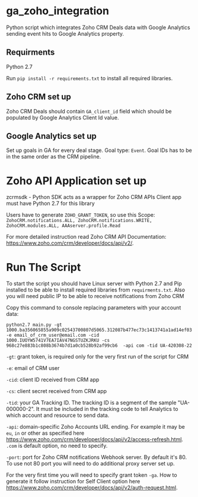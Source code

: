 # ga_zoho_integration
Python script which integrates Zoho CRM Deals data with Google Analytics 
sending event hits to Google Analytics property. 

## Requirments

Python 2.7

Run `pip install -r requirements.txt` to install all required libraries.

## Zoho CRM set up
Zoho CRM Deals should contain `GA_client_id` field which should be populated by Google Analytics Client Id value.

## Google Analytics set up

Set up goals in GA for every deal stage. Goal type: `Event`. Goal IDs has to be in the same order as the CRM pipeline.

# Zoho API Application set up

zcrmsdk - Python SDK acts as a wrapper for Zoho CRM APIs
Client app must have Python 2.7 for this library

Users have to generate `ZOHO_GRANT_TOKEN`, so use this Scope:
`ZohoCRM.notifications.ALL, ZohoCRM.notifications.WRITE, ZohoCRM.modules.ALL, AAAserver.profile.Read`

For more detailed instruction read Zoho CRM API Documentation: https://www.zoho.com/crm/developer/docs/api/v2/.

# Run The Script

To start the script you should have Linux server with Python 2.7 and Pip installed to be able to install 
required libraries from `requirments.txt`. Also you will need public IP to be able to receive notifications 
from Zoho CRM
 
 Copy this command to console replacing parameters with your account data:
 
`python2.7 main.py -gt 1000.ba356065855a909c02543700807d5065.312087b477ec73c1413741a1ad14ef03 
-e email_of_crm_user@email.com -cid 1000.IUOYW5741V7EA7IAV47NGSTUZKJRKU -cs 968c27e883b1c808b3674b7d1a0cb528b92af99cb6 
-api com -tid UA-420308-22`

`-gt`: grant token, is required only for the very first run of the script for CRM

`-e`: email of CRM user

`-cid`: client ID received from CRM app 

`-cs`: client secret received from CRM app 

`-tid`: your GA Tracking ID. The tracking ID  is a segment of the sample "UA-000000-2".
It must be included in the tracking code to tell Analytics to which account and resource to send data.

`-api`: domain-specific Zoho Accounts URL ending. For example it may be `eu`, `in` or other as specified
 here https://www.zoho.com/crm/developer/docs/api/v2/access-refresh.html. `.com` is default option, no need to specify.

`-port`: port for Zoho CRM notifications Webhook server. By default it's 80. 
To use not 80 port you will need to do additional proxy server set up.

For the very first time you will need to specify grant token `-ga`. How to generate it
follow instruction for Self Client option here https://www.zoho.com/crm/developer/docs/api/v2/auth-request.html.

